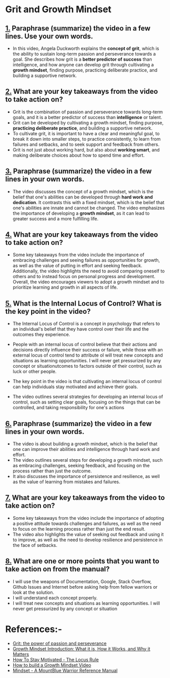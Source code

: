 # Grit and Growth Mindset
## [1.]() Paraphrase (summarize) the video in a few lines. Use your own words.
* In this video, Angela Duckworth explains the <b>concept of grit</b>, which is the ability to sustain long-term passion and perseverance towards a goal. She describes how grit is a <b>better predictor of success</b> than intelligence, and how anyone can develop grit through cultivating a <b>growth mindset</b>, finding purpose, practicing deliberate practice, and building a supportive network.

## [2.]() What are your key takeaways from the video to take action on?
* Grit is the combination of passion and perseverance towards long-term goals, and it is a better predictor of success than <b>intelligence</b> or talent.
* Grit can be developed by cultivating a growth mindset, finding purpose, <b>practicing deliberate practice</b>, and building a supportive network.
* To cultivate grit, it is important to have a clear and meaningful goal, to break it down into smaller steps, to practice consistently, to learn from failures and setbacks, and to seek support and feedback from others.
* Grit is not just about working hard, but also about <b>working smart</b>, and making deliberate choices about how to spend time and effort.
## [3.]() Paraphrase (summarize) the video in a few lines in your own words.
* The video discusses the concept of a growth mindset, which is the belief that one's abilities can be developed through <b>hard work and dedication</b>. It contrasts this with a fixed mindset, which is the belief that one's abilities are innate and cannot be changed. The video emphasizes the importance of developing a <b>growth mindset</b>, as it can lead to greater success and a more fulfilling life.
## [4.]() What are your key takeaways from the video to take action on?
* Some key takeaways from the video include the importance of embracing challenges and seeing failures as opportunities for growth, as well as the value of putting in effort and seeking feedback. Additionally, the video highlights the need to avoid comparing oneself to others and to instead focus on personal progress and development. Overall, the video encourages viewers to adopt a growth mindset and to prioritize learning and growth in all aspects of life.
## [5.]() What is the Internal Locus of Control? What is the key point in the video?

* The Internal Locus of Control is a concept in psychology that refers to an individual's belief that they have control over their life and the outcomes they experience. 
* People with an internal locus of control believe that their actions and decisions directly influence their success or failure, while those with an external locus of control tend to attribute oI will treat new concepts and situations as learning opportunities. I will never get pressurized by any concept or situationutcomes to factors outside of their control, such as luck or other people.

* The key point in the video is that cultivating an internal locus of control can help individuals stay motivated and achieve their goals. 
* The video outlines several strategies for developing an internal locus of control, such as setting clear goals, focusing on the things that can be controlled, and taking responsibility for one's actions

## [6.]() Paraphrase (summarize) the video in a few lines in your own words.

* The video is about building a growth mindset, which is the belief that one can improve their abilities and intelligence through hard work and effort. 
* The video outlines several steps for developing a growth mindset, such as embracing challenges, seeking feedback, and focusing on the process rather than just the outcome. 
* It also discusses the importance of persistence and resilience, as well as the value of learning from mistakes and failures.

## [7.]() What are your key takeaways from the video to take action on?

* Some key takeaways from the video include the importance of adopting a positive attitude towards challenges and failures, as well as the need to focus on the learning process rather than just the end result.
* The video also highlights the value of seeking out feedback and using it to improve, as well as the need to develop resilience and persistence in the face of setbacks.

## [8.]() What are one or more points that you want to take action on from the manual?
* I will use the weapons of Documentation, Google, Stack Overflow, Github Issues and Internet before asking help from fellow warriors or look at the solution.
* I will understand each concept properly.
* I will treat new concepts and situations as learning opportunities. I will never get pressurized by any concept or situation

# References:-
* [Grit: the power of passion and perseverance](https://www.youtube.com/watch?v=H14bBuluwB8)
* [Growth Mindset Introduction: What it is, How it Works, and Why it Matters](https://www.youtube.com/watch?v=75GFzikmRY0)
* [How To Stay Motivated - The Locus Rule](https://www.youtube.com/watch?v=8ZhoeSaPF-k)
* [How to build a Growth Mindset Video](https://www.youtube.com/watch?v=9DVdclX6NzY)
* [Mindset - A MountBlue Warrior Reference Manual](https://docs.google.com/document/d/1SPUqC-8WwfiDlsRGKWqoMtC14v6_2TEhq7LZs29bJWk)